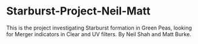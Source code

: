 # Starburst-Project-Neil-Matt
This is the project investigating Starburst formation in Green Peas, looking for Merger indicators in Clear and UV filters. By Neil Shah and Matt Burke.
